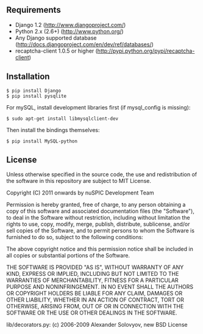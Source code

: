 Requirements
------------

 - Django 1.2 (http://www.djangoproject.com/)
 - Python 2.x (2.6+) (http://www.python.org/)
 - Any Django supported database (http://docs.djangoproject.com/en/dev/ref/databases/)
 - recaptcha-client 1.0.5 or higher (http://pypi.python.org/pypi/recaptcha-client)


Installation
------------

    $ pip install Django
    $ pip install pysqlite

For mySQL, install development libraries first (if mysql_config is missing):

    $ sudo apt-get install libmysqlclient-dev

Then install the bindings themselves:

    $ pip install MySQL-python


License
-------

Unless otherwise specified in the source code, the use and redistribution of
the software in this repository are subject to MIT License.

Copyright (C) 2011 onwards by nuSPIC Development Team

Permission is hereby granted, free of charge, to any person obtaining a copy
of this software and associated documentation files (the "Software"), to deal
in the Software without restriction, including without limitation the rights
to use, copy, modify, merge, publish, distribute, sublicense, and/or sell
copies of the Software, and to permit persons to whom the Software is
furnished to do so, subject to the following conditions:

The above copyright notice and this permission notice shall be included in
all copies or substantial portions of the Software.

THE SOFTWARE IS PROVIDED "AS IS", WITHOUT WARRANTY OF ANY KIND, EXPRESS OR
IMPLIED, INCLUDING BUT NOT LIMITED TO THE WARRANTIES OF MERCHANTABILITY,
FITNESS FOR A PARTICULAR PURPOSE AND NONINFRINGEMENT. IN NO EVENT SHALL THE
AUTHORS OR COPYRIGHT HOLDERS BE LIABLE FOR ANY CLAIM, DAMAGES OR OTHER
LIABILITY, WHETHER IN AN ACTION OF CONTRACT, TORT OR OTHERWISE, ARISING FROM,
OUT OF OR IN CONNECTION WITH THE SOFTWARE OR THE USE OR OTHER DEALINGS IN
THE SOFTWARE.

lib/decorators.py: (c) 2006-2009 Alexander Solovyov, new BSD License
